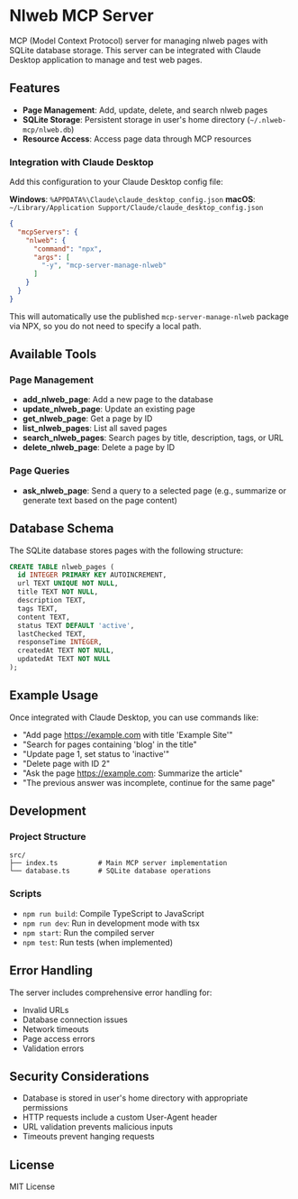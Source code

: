 # Nlweb MCP Server

MCP (Model Context Protocol) server for managing nlweb pages with SQLite database storage. This server can be integrated with Claude Desktop application to manage and test web pages.

## Features

- **Page Management**: Add, update, delete, and search nlweb pages
- **SQLite Storage**: Persistent storage in user's home directory (`~/.nlweb-mcp/nlweb.db`)
- **Resource Access**: Access page data through MCP resources


### Integration with Claude Desktop

Add this configuration to your Claude Desktop config file:

**Windows**: `%APPDATA%\Claude\claude_desktop_config.json`
**macOS**: `~/Library/Application Support/Claude/claude_desktop_config.json`

```json
{
  "mcpServers": {
    "nlweb": {
      "command": "npx",
      "args": [
        "-y", "mcp-server-manage-nlweb"
      ]
    }
  }
}
```

This will automatically use the published `mcp-server-manage-nlweb` package via NPX, so you do not need to specify a local path.

## Available Tools

### Page Management

- **add_nlweb_page**: Add a new page to the database
- **update_nlweb_page**: Update an existing page
- **get_nlweb_page**: Get a page by ID
- **list_nlweb_pages**: List all saved pages
- **search_nlweb_pages**: Search pages by title, description, tags, or URL
- **delete_nlweb_page**: Delete a page by ID

### Page Queries

- **ask_nlweb_page**: Send a query to a selected page (e.g., summarize or generate text based on the page content)

## Database Schema

The SQLite database stores pages with the following structure:

```sql
CREATE TABLE nlweb_pages (
  id INTEGER PRIMARY KEY AUTOINCREMENT,
  url TEXT UNIQUE NOT NULL,
  title TEXT NOT NULL,
  description TEXT,
  tags TEXT,
  content TEXT,
  status TEXT DEFAULT 'active',
  lastChecked TEXT,
  responseTime INTEGER,
  createdAt TEXT NOT NULL,
  updatedAt TEXT NOT NULL
);
```

## Example Usage

Once integrated with Claude Desktop, you can use commands like:

- "Add page https://example.com with title 'Example Site'"
- "Search for pages containing 'blog' in the title"
- "Update page 1, set status to 'inactive'"
- "Delete page with ID 2"
- "Ask the page https://example.com: Summarize the article"
- "The previous answer was incomplete, continue for the same page"

## Development

### Project Structure

```
src/
├── index.ts          # Main MCP server implementation
└── database.ts       # SQLite database operations
```

### Scripts

- `npm run build`: Compile TypeScript to JavaScript
- `npm run dev`: Run in development mode with tsx
- `npm start`: Run the compiled server
- `npm test`: Run tests (when implemented)

## Error Handling

The server includes comprehensive error handling for:
- Invalid URLs
- Database connection issues
- Network timeouts
- Page access errors
- Validation errors

## Security Considerations

- Database is stored in user's home directory with appropriate permissions
- HTTP requests include a custom User-Agent header
- URL validation prevents malicious inputs
- Timeouts prevent hanging requests

## License

MIT License

